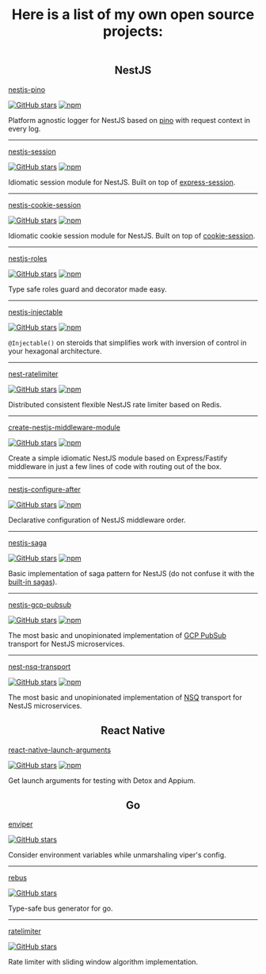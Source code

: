 <h1 align="center">Here is a list of my own open source projects:</h1>

<img src="https://pixel-nu.vercel.app/api/image.gif" width="1" height="1" />

<h2 align="center">NestJS</h2>

[nestjs-pino](https://github.com/iamolegga/nestjs-pino)

[![GitHub stars](https://img.shields.io/github/stars/iamolegga/nestjs-pino?style=flat-square)](https://github.com/iamolegga/nestjs-pino)
[![npm](https://img.shields.io/npm/dm/nestjs-pino?style=flat-square)](https://www.npmjs.com/package/nestjs-pino)

Platform agnostic logger for NestJS based on [pino](http://getpino.io/) with request context in every log.

---

[nestjs-session](https://github.com/iamolegga/nestjs-session)

[![GitHub stars](https://img.shields.io/github/stars/iamolegga/nestjs-session?style=flat-square)](https://github.com/iamolegga/nestjs-session)
[![npm](https://img.shields.io/npm/dm/nestjs-session?style=flat-square)](https://www.npmjs.com/package/nestjs-session)

Idiomatic session module for NestJS. Built on top of [express-session](https://www.npmjs.com/package/express-session).

---

[nestjs-cookie-session](https://github.com/iamolegga/nestjs-cookie-session)

[![GitHub stars](https://img.shields.io/github/stars/iamolegga/nestjs-cookie-session?style=flat-square)](https://github.com/iamolegga/nestjs-cookie-session)
[![npm](https://img.shields.io/npm/dm/nestjs-cookie-session?style=flat-square)](https://www.npmjs.com/package/nestjs-cookie-session)

Idiomatic cookie session module for NestJS. Built on top of [cookie-session](https://www.npmjs.com/package/cookie-session).

---

[nestjs-roles](https://github.com/iamolegga/nestjs-roles)

[![GitHub stars](https://img.shields.io/github/stars/iamolegga/nestjs-roles?style=flat-square)](https://github.com/iamolegga/nestjs-roles)
[![npm](https://img.shields.io/npm/dm/nestjs-roles?style=flat-square)](https://www.npmjs.com/package/nestjs-roles)

Type safe roles guard and decorator made easy.

---

[nestjs-injectable](https://github.com/segmentstream/nestjs-injectable)

[![GitHub stars](https://img.shields.io/github/stars/segmentstream/nestjs-injectable?style=flat-square)](https://github.com/segmentstream/nestjs-injectable)
[![npm](https://img.shields.io/npm/dm/nestjs-injectable?style=flat-square)](https://www.npmjs.com/package/nestjs-injectable)

`@Injectable()` on steroids that simplifies work with inversion of control in your hexagonal architecture.

---

[nest-ratelimiter](https://github.com/iamolegga/nestjs-ratelimiter)

[![GitHub stars](https://img.shields.io/github/stars/iamolegga/nestjs-ratelimiter?style=flat-square)](https://github.com/iamolegga/nestjs-ratelimiter)
[![npm](https://img.shields.io/npm/dm/nest-ratelimiter?style=flat-square)](https://www.npmjs.com/package/nest-ratelimiter)

Distributed consistent flexible NestJS rate limiter based on Redis.

---

[create-nestjs-middleware-module](https://github.com/iamolegga/create-nestjs-middleware-module)

[![GitHub stars](https://img.shields.io/github/stars/iamolegga/create-nestjs-middleware-module?style=flat-square)](https://github.com/iamolegga/create-nestjs-middleware-module)
[![npm](https://img.shields.io/npm/dm/create-nestjs-middleware-module?style=flat-square)](https://www.npmjs.com/package/create-nestjs-middleware-module)

Create a simple idiomatic NestJS module based on Express/Fastify middleware in just a few lines of code with routing out of the box.

---

[nestjs-configure-after](https://github.com/iamolegga/nestjs-configure-after)

[![GitHub stars](https://img.shields.io/github/stars/iamolegga/nestjs-configure-after?style=flat-square)](https://github.com/iamolegga/nestjs-configure-after)
[![npm](https://img.shields.io/npm/dm/nestjs-configure-after?style=flat-square)](https://www.npmjs.com/package/nestjs-configure-after)

Declarative configuration of NestJS middleware order.

---

[nestjs-saga](https://github.com/iamolegga/nestjs-saga)

[![GitHub stars](https://img.shields.io/github/stars/iamolegga/nestjs-saga?style=flat-square)](https://github.com/iamolegga/nestjs-saga)
[![npm](https://img.shields.io/npm/dm/nestjs-saga?style=flat-square)](https://www.npmjs.com/package/nestjs-saga)

Basic implementation of saga pattern for NestJS (do not confuse it with the [built-in sagas](https://docs.nestjs.com/recipes/cqrs#sagas)).

---

[nestjs-gcp-pubsub](https://github.com/iamolegga/nestjs-gcp-pubsub)

[![GitHub stars](https://img.shields.io/github/stars/iamolegga/nestjs-gcp-pubsub?style=flat-square)](https://github.com/iamolegga/nestjs-gcp-pubsub)
[![npm](https://img.shields.io/npm/dm/nestjs-gcp-pubsub?style=flat-square)](https://www.npmjs.com/package/nestjs-gcp-pubsub)

The most basic and unopinionated implementation of [GCP PubSub](https://cloud.google.com/pubsub/) transport for NestJS microservices.

---

[nest-nsq-transport](https://github.com/iamolegga/nest-nsq-transport)

[![GitHub stars](https://img.shields.io/github/stars/iamolegga/nest-nsq-transport?style=flat-square)](https://github.com/iamolegga/nest-nsq-transport)
[![npm](https://img.shields.io/npm/dm/nest-nsq-transport?style=flat-square)](https://www.npmjs.com/package/nest-nsq-transport)

The most basic and unopinionated implementation of [NSQ](https://nsq.io/) transport for NestJS microservices.

<h2 align="center">React Native</h2>

[react-native-launch-arguments](https://github.com/iamolegga/react-native-launch-arguments)

[![GitHub stars](https://img.shields.io/github/stars/iamolegga/react-native-launch-arguments?style=flat-square)](https://github.com/iamolegga/react-native-launch-arguments)
[![npm](https://img.shields.io/npm/dm/react-native-launch-arguments?style=flat-square)](https://www.npmjs.com/package/react-native-launch-arguments)

Get launch arguments for testing with Detox and Appium.

<h2 align="center">Go</h2>

[enviper](https://github.com/iamolegga/enviper)

[![GitHub stars](https://img.shields.io/github/stars/iamolegga/enviper?style=flat-square)](https://github.com/iamolegga/enviper)

Consider environment variables while unmarshaling viper's config.

---

[rebus](https://github.com/iamolegga/rebus)

[![GitHub stars](https://img.shields.io/github/stars/iamolegga/rebus?style=flat-square)](https://github.com/iamolegga/rebus)

Type-safe bus generator for go.

---

[ratelimiter](https://github.com/iamolegga/ratelimiter)

[![GitHub stars](https://img.shields.io/github/stars/iamolegga/ratelimiter?style=flat-square)](https://github.com/iamolegga/ratelimiter)

Rate limiter with sliding window algorithm implementation.
